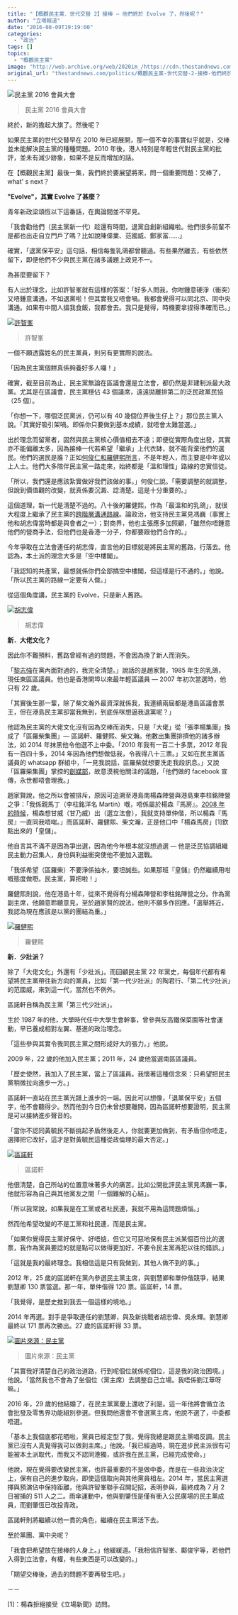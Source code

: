 ```yaml
---
title: "【概觀民主黨．世代交替 2】接棒 — 他們終於 Evolve 了，然後呢？"
author: "立場報道"
date: "2016-08-09T19:19:00"
categories:
  - "政治"
tags: []
topics:
  - "概觀民主黨"
image: "http://web.archive.org/web/2020im_/https://cdn.thestandnews.com/media/photos/cache/IMG_20160424_170124_I7tl1_B4alf_1200x0.png"
original_url: "thestandnews.com/politics/概觀民主黨-世代交替-2-接棒-他們終於-evolve-了-然後呢"
---
```

![民主黨 2016 會員大會](http://web.archive.org/web/2020im_/https://cdn.thestandnews.com/media/photos/cache/IMG_20160424_170124_I7tl1_B4alf_1200x0.png)

> 民主黨 2016 會員大會

終於，新的擔起大旗了。然後呢？

如果民主黨的世代交替早在 2010 年已經展開，那一個不幸的事實似乎就是，交棒並未能解決民主黨的種種問題。2010 年後，港人特別是年輕世代對民主黨的批評，並未有減少跡象，如果不是反而增加的話。

在【概觀民主黨】最後一集，我們終於要展望將來，問一個重要問題：交棒了，what' s next？

**"Evolve"，其實 Evolve 了甚麼？**

青年新政梁頌恆以下這番話，在輿論間並不罕見。

「我會勸他們（民主黨新一代）趁還有時間，退黨自創新組織啦。他們很多前輩不是都也出走自立門戶了嗎？比如說陳偉業、范國威、鄭家富......」

確實，「退黨保平安」這句話，相信每隻乳鴿都曾聽過。有些果然離去，有些依然留下，即便他們不少與民主黨在諸多議題上政見不一。

為甚麼要留下？

有人出於理念，比如許智峯就有這樣的答案：「好多人問我，你咁鍾意硬淨（衝突）又唔鍾意溝通，不如退黨啦！但其實我又唔會喎。我都會覺得可以同北京、同中央溝通。如果有中間人搵我食飯，我都會去。我只是覺得，時機要拿捏得準確而已。」

[![許智峯](http://web.archive.org/web/2020im_/https://cdn.thestandnews.com/media/photos/cache/hui1_m8JqI_fJuGV_1200x0.png)](http://web.archive.org/web/20210628101007/https://cdn.thestandnews.com/media/photos/cache/hui1_m8JqI_fJuGV_1200x0.png)

> 許智峯

一個不願透露姓名的民主黨員，則另有更實際的說法。

「因為民主黨個餅真係夠養好多人囉！」

確實，截至目前為止，民主黨無論在區議會還是立法會，都仍然是非建制派最大政黨。尤其是在區議會，民主黨穩佔 43 個議席，遠遠拋離排第二的泛民政黨民協（25 個）。

「你想一下，哪個泛民黨派，仍可以有 40 幾個位畀後生仔上？」那位民主黨人說。「其實好吸引架喎。即係你只要做到基本成績，就唔會太難當選。」

出於理念而留黨者，固然與民主黨核心價值相去不遠；即便從實際角度出發，其實亦不能偏離太多，因為接棒一代若希望「繼承」上代衣缽，就不能背棄他們的選民。他們的選民是誰？正如[何俊仁和羅健熙所言](../../politics/%E6%A6%82%E8%A7%80%E6%B0%91%E4%B8%BB%E9%BB%A8-%E6%83%B3%E4%B8%AD%E5%9C%8B-1-%E8%80%81%E9%B4%BF%E7%9A%84%E5%8C%85%E8%A2%B1-%E4%B9%B3%E9%B4%BF%E7%9A%84%E7%85%A9%E6%83%B1/)，不是年輕人，而主要是中年或以上人士。他們大多陪伴民主黨一路走來，始終都是「溫和理性」路線的忠實信徒。

「所以，我們還是應該紮實做好我們該做的事。」何俊仁說。「需要調整的就調整，但說到價值觀的改變，就真係要沉澱、諗清楚。這是十分重要的。」

這個道理，新一代是清楚不過的。八十後的羅健熙，作為「最溫和的乳鴿」，就很大程度上繼承了民主黨的[跨階層溝通路線](../../politics/%E6%A6%82%E8%A7%80%E6%B0%91%E4%B8%BB%E9%BB%A8-%E5%B7%A6%E5%8F%B3%E6%94%BF%E7%AD%96-2-%E7%82%BA%E7%94%9A%E9%BA%BC%E6%B0%91%E4%B8%BB%E9%BB%A8%E7%B8%BD%E6%98%AF-%E7%AB%99%E9%8C%AF%E9%82%8A/)。論政治，他支持民主黨見馮巍（事實上他和胡志偉當時都是與會者之一）；對商界，他也主張應多加照顧，「雖然你唔鍾意他們的營商手法，但他們也是香港一分子，你都要跟他們合作的。」

今年爭取在立法會連任的胡志偉，直言他的目標就是將民主黨的舊路，行落去。他認為，本土派的理念大多是「空中樓閣」。

「我認知的共產黨，最想就係你們全部搞空中樓閣，但這樣是行不通的。」他說。「所以民主黨的路線一定要有人做。」

從這個角度講，民主黨的 Evolve，只是新人舊路。

[![胡志偉](http://web.archive.org/web/2020im_/https://cdn.thestandnews.com/media/photos/cache/13029709_10153407521366933_8239491855955334928_o_j6EV2_ySjr9_1200x0.png)](http://web.archive.org/web/20210628101007/https://cdn.thestandnews.com/media/photos/cache/13029709_10153407521366933_8239491855955334928_o_j6EV2_ySjr9_1200x0.png)

> 胡志偉

**新．大佬文化？**

因此你不難預料，舊路曾經有過的問題，不會因為換了新人而消失。

「[黎志強](../../politics/%E6%A6%82%E8%A7%80%E6%B0%91%E4%B8%BB%E9%BB%A8-%E9%81%B8%E8%88%89%E6%A9%9F%E5%99%A8-1-%E8%80%81%E5%85%B5%E4%B8%8D%E6%AD%BB%E5%8D%BB%E5%87%8B%E9%9B%B6-%E9%BB%8E%E5%BF%97%E5%BC%B7%E7%9A%84%E6%95%85%E4%BA%8B/)在黨內面對過的，我完全清楚。」說話的是趙家賢，1985 年生的乳鴿，現任東區區議員。他也是香港開埠以來最年輕區議員 — 2007 年初次當選時，他只有 22 歲。

「其實後生那一輩，除了柴文瀚外最資深就係我，我連續兩屆都是港島區議會票王，但在港島民主黨卻當我無到，到底係咪想逼我退黨呢？」

他認為民主黨的大佬文化沒有因為交棒而消失，只是「大佬」從「張李楊集團」換成了「區羅柴集團」— 區諾軒、羅健熙、柴文瀚。他數出集團排擠他的諸多辦法，如 2014 年抹黑他令他選不上中委。「2010 年我有一百二十多票，2012 年我有一百四十多，2014 年因為他們想做低我，令我得八十三票。」又如在民主黨區議員的 whatsapp 群組中，「一見我說話，區羅柴就想要洗走我段訊息。」又說「區羅柴集團」掌控的[創媒部](../../politics/%E6%A6%82%E8%A7%80%E6%B0%91%E4%B8%BB%E9%BB%A8-%E4%B8%96%E4%BB%A3%E4%BA%A4%E6%9B%BF-1-%E4%BA%A4%E6%A3%92-21%E5%B9%B4%E5%BE%8C-%E4%BB%96%E5%80%91%E7%B5%82%E6%96%BC-evolve-%E4%BA%86/)，故意漠視他關注的議題，「他們做的 facebook 宣傳，永世都唔會理我。」

趙家賢說，他之所以會被排斥，原因可追溯至港島南楊森陣營與港島東李柱銘陣營之爭：「我係親馬丁（李柱銘洋名 Martin）嘅，唔係屬於楊森『馬房』。[2008 年的時候](../../politics/%E6%A6%82%E8%A7%80%E6%B0%91%E4%B8%BB%E9%BB%A8-%E9%81%B8%E8%88%89%E6%A9%9F%E5%99%A8-1-%E8%80%81%E5%85%B5%E4%B8%8D%E6%AD%BB%E5%8D%BB%E5%87%8B%E9%9B%B6-%E9%BB%8E%E5%BF%97%E5%BC%B7%E7%9A%84%E6%95%85%E4%BA%8B/)，楊森想甘威（甘乃威）出（選立法會），我就支持單仲偕，所以楊森『馬房』一直同我唔啱。」而區諾軒、羅健熙、柴文瀚，正是他口中「楊森馬房」\[1\]欽點出來的「皇儲」。

他自言其不滿不是因為爭出選，因為他今年根本就沒想過選 — 他是泛民協調組織民主動力召集人，身份與利益衝突使他不便加入選戰。

「我係希望（區羅柴）不要淨係抽水，要坦誠些。如果那班『皇儲』仍然繼續用咁嘅態度做嘢。民主黨，算把啦！」

羅健熙則說，他在港島十年，從來不覺得有分楊森陣營和李柱銘陣營之分。作為黨副主席，他願意聆聽意見，至於趙家賢的說法，他則不願多作回應。「選舉將近，我認為現在應該是以黨的團結為重。」

[![羅健熙](http://web.archive.org/web/2020im_/https://cdn.thestandnews.com/media/photos/cache/12891569_10153338772031933_7989421999812355914_o_y0sWf_cG3Cy_1200x0.png)](http://web.archive.org/web/20210628101007/https://cdn.thestandnews.com/media/photos/cache/12891569_10153338772031933_7989421999812355914_o_y0sWf_cG3Cy_1200x0.png)

> 羅健熙

**新．少壯派？**

除了「大佬文化」外還有「少壯派」。而回顧民主黨 22 年黨史，每個年代都有希望將民主黨帶往新方向的黨員，比如「第一代少壯派」的陶君行、「第二代少壯派」的范國威，來到這一代，當然也不例外。

區諾軒自稱為民主黨「第三代少壯派」。

生於 1987 年的他，大學時代任中大學生會幹事，曾參與反高鐵保菜園等社會運動，早已養成相對左翼、基進的政治理念。

「這些參與其實令我同民主黨之間形成好大的張力。」他說。

2009 年，22 歲的他加入民主黨；2011 年，24 歲他當選南區區議員。

「歷史使然，我加入了民主黨，當上了區議員。我懷著這種信念來：只希望把民主黨稍微拉向進步一方。」

區諾軒一直站在民主黨光譜上進步的一端。因此可以想像，「退黨保平安」五個字，他不會聽得少。然而他到今日仍未曾想要離開，因為區諾軒想要證明，民主黨是可以接納進步聲音的。

「當你不認同黃毓民不斷挑起矛盾然後走人，你就要更加做到，有矛盾但你唔走，選擇把它改好，這才是對黃毓民這種從政倫理的最大否定。」

[![區諾軒](http://web.archive.org/web/2020im_/https://cdn.thestandnews.com/media/photos/cache/12322787_10153338774246933_3676932023660911748_o_1iLSj_x6h6Y_1200x0.png)](http://web.archive.org/web/20210628101007/https://cdn.thestandnews.com/media/photos/cache/12322787_10153338774246933_3676932023660911748_o_1iLSj_x6h6Y_1200x0.png)

> 區諾軒

他很清楚，自己所站的位置意味著多大的痛苦。比如公開批評民主黨見馮巍一事，他就形容為自己與其他黨友之間「一個難解的心結」。

「所以我常說，如果我是在工黨或者社民連，我就不用為這問題煩惱。」

然而他希望改變的不是工黨和社民連，而是民主黨。

「如果你覺得民主黨好保守、好唔掂，但它又可惡地保有民主派某個百份比的選票，我作為黨員要諗的就是點可以做得更加好，不要令民主黨再犯以往的錯誤。」

「這就是我的最終理念。我相信這是只有我做到，其他人做不到的事。」

2012 年，25 歲的區諾軒在黨內參選民主黨主席，與劉慧卿和單仲偕競爭，結果劉慧卿 130 票當選。那一年，單仲偕得 120 票。區諾軒，14 票。

「我覺得，是歷史推到我去一個這樣的境地。」

2014 年再選。對手是爭取連任的劉慧卿，與及新挑戰者胡志偉、吳永輝。劉慧卿最終以 171 票再次勝出。27 歲的區諾軒得 33 票。

[![圖片來源：民主黨](http://web.archive.org/web/2020im_/https://cdn.thestandnews.com/media/photos/cache/10460834_10152890868294889_437779377638222876_o_AZfoQ_1200x0.jpg)](http://web.archive.org/web/20210628101007/https://cdn.thestandnews.com/media/photos/cache/10460834_10152890868294889_437779377638222876_o_AZfoQ_1200x0.jpg)

> 圖片來源：民主黨

「其實我好清楚自己的政治道路，行到呢個位就係呢個位，這是我的政治困境。」他說。「當然我也不會為了坐個位（黨主席）去調整自己立場。我唔係劉江華呀嘛。」

2016 年，29 歲的他結婚了，在民主黨黨慶上還收了利是。這一年他將會循立法會批發及零售界功能組別參選。但我問他還會不會選黨主席，他說不選了，中委都唔選。

「基本上我個底都花晒啦，黨員已經定型了我，覺得我總是跟民主黨唱反調。民主黨已沒有人真覺得我可以做到主席。」他說。「我已經過時，現在進步民主派很有可能被本土派取代，而我又不認同港獨，或許我在民主黨，已經完成使命。」

他說，現在覺得要改變民主黨，也許最重要的不是做中委，而是在一些政治決定上，保有自己的進步取向，即使這個取向與其他黨員相左。2014 年，當民主黨選擇與預演佔中保持距離，他與許智峯聯手召開記招，表明參與，最終成為 7 月 2 日被捕的 511 人之二。雨傘運動中，他與劉肇恆是僅有衝入公民廣場的民主黨成員，而劉肇恆已改投青政。

區諾軒則將繼續以他一貫的角色，繼續在民主黨活下去。

至於黨團、黨中央呢？

「我會把希望放在接棒的人身上。」他緩緩道。「我相信許智峯、鄺俊宇等，若他們入得到立法會，有權，有些東西是可以改變的。」

「期望交棒後，過去的問題不要再發生吧。」

－－

\[1\]：楊森拒絕接受《立場新聞》訪問。